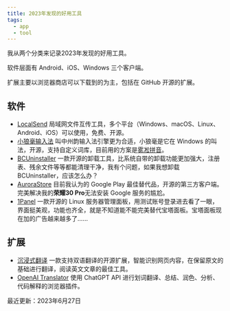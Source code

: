 ```yaml
---
title: 2023年发现的好用工具
tags:
  - app
  - tool
---
```

我从两个分类来记录2023年发现的好用工具。

软件层面有 Android、iOS、Windows 三个客户端。

扩展主要以浏览器商店可以下载到的为主，包括在 GitHub 开源的扩展。

## 软件
- [LocalSend](https://localsend.org/#/download) 局域网文件互传工具，多个平台（Windows、macOS、Linux、Android、iOS）可以使用，免费、开源。
- [小狼毫输入法](https://rime.im/) 叫中州韵输入法引擎更为合适，小狼毫是它在 Windows 的叫法，开源，支持自定义词库，目前用的方案是[雾凇拼音](https://github.com/iDvel/rime-ice)。
- [BCUninstaller](https://github.com/Klocman/Bulk-Crap-Uninstaller) 一款开源的卸载工具，比系统自带的卸载功能更加强大，注册表、残余文件等等都能清理干净，我有个问题，如果我想卸载 BCUninstaller，应该怎么办？
- [AuroraStore](https://gitlab.com/AuroraOSS/AuroraStore) 目前我认为的 Google Play 最佳替代品，开源的第三方客户端。完美解决我的**荣耀30 Pro**无法安装 Google 服务的尴尬。
- [1Panel](https://github.com/1Panel-dev/1Panel) 一款开源的 Linux 服务器管理面板，用测试账号登录进去看了一眼，界面挺美观，功能也齐全，就是不知道能不能完美替代宝塔面板。宝塔面板现在加的广告越来越多了......

## 扩展
- [沉浸式翻译](https://github.com/immersive-translate/immersive-translate) 一款支持双语翻译的开源扩展，智能识别网页内容，在保留原文的基础进行翻译，阅读英文文章的最佳工具。
- [OpenAI Translator](https://github.com/openai-translator/openai-translator) 使用 ChatGPT API 进行划词翻译、总结、润色、分析、代码解释的浏览器插件。

最近更新：2023年6月27日